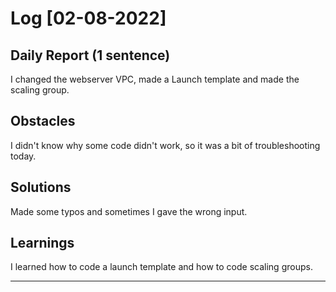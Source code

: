 # Log [02-08-2022]
 
## Daily Report (1 sentence)

I changed the webserver VPC, made a Launch template and made the scaling group.
 
## Obstacles

I didn't know why some code didn't work, so it was a bit of troubleshooting today.

## Solutions

Made some typos and sometimes I gave the wrong input.

## Learnings

I learned how to code a launch template and how to code scaling groups. 

---